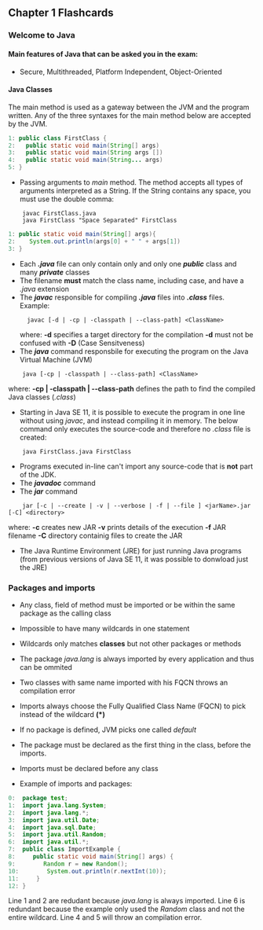 ## Chapter 1 Flashcards
### Welcome to Java

#### Main features of Java that can be asked you in the exam:
- Secure, Multithreaded, Platform Independent, Object-Oriented

#### Java Classes

The main method is used as a gateway between the JVM and the program written. Any of the three syntaxes for the main method below are accepted by the JVM.

```java
1: public class FirstClass {
2:   public static void main(String[] args)
3:   public static void main(String args [])
4:   public static void main(String... args) 
5: }
```
- Passing arguments to *main* method. The method accepts all types of arguments interpreted as a String. If the String contains any space, you must use the double comma:
```shell
    javac FirstClass.java
    java FirstClass "Space Separated" FirstClass
```

```java
1: public static void main(String[] args){
2:    System.out.println(args[0] + " " + args[1])
3: }
```

- Each ***.java*** file can only contain only and only one ***public*** class and many ***private*** classes
- The filename **must** match the class name, including case, and have a *.java* extension
- The ***javac*** responsible for compiling ***.java*** files into ***.class*** files. Example:
  ```shell
    javac [-d | -cp | -classpath | --class-path] <ClassName>
  ```
  where:
  **-d** specifies a target directory for the compilation
  **-d** must not be confused with **-D** (Case Sensitveness)
- The ***java*** command responsbile for executing the program on the Java Virtual Machine (JVM)
```shell
    java [-cp | -classpath | --class-path] <ClassName>
```
where:
  **-cp | -classpath | --class-path** defines the path to find the compiled Java classes (*.class*)
- Starting in Java SE 11, it is possible to execute the program in one line without using *javac*, and instead compiling it in memory. The below command only executes the source-code and therefore no *.class* file is created:
```shell
    java FirstClass.java FirstClass
```
- Programs executed in-line can't import any source-code that is **not** part of the JDK.
- The ***javadoc*** command 
- The ***jar*** command
```shell
    jar [-c | --create | -v | --verbose | -f | --file ] <jarName>.jar [-C] <directory>
```
where:
**-c** creates new JAR
**-v** prints details of the execution
**-f** JAR filename
**-C** directory containig files to create the JAR

- The Java Runtime Environment (JRE) for just running Java programs (from previous versions of Java SE 11, it was possible to donwload just the JRE)

### Packages and imports

- Any class, field of method must be imported or be within the same package as the calling class
- Impossible to have many wildcards in one statement
- Wildcards only matches **classes** but not other packages or methods
- The package *java.lang* is always imported by every application and thus can be ommited
- Two classes with same name imported with his FQCN throws an compilation error
- Imports always choose the Fully Qualified Class Name (FQCN) to pick instead of the wildcard **(*)**
- If no package is defined, JVM picks one called *default*
- The package must be declared as the first thing in the class, before the imports.
- Imports must be declared before any class
  
- Example of imports and packages:
```java
0:  package test;
1:  import java.lang.System;
2:  import java.lang.*;
3:  import java.util.Date;
4:  import java.sql.Date;
5:  import java.util.Random;
6:  import java.util.*;
7:  public class ImportExample {
8:     public static void main(String[] args) {
9:        Random r = new Random();
10:        System.out.println(r.nextInt(10));
11:     }
12: }
```
Line 1 and 2 are redudant because *java.lang* is always imported. Line 6 is redundant because the example only used the *Random* class and not the entire wildcard. Line 4 and 5 will throw an compilation error.
